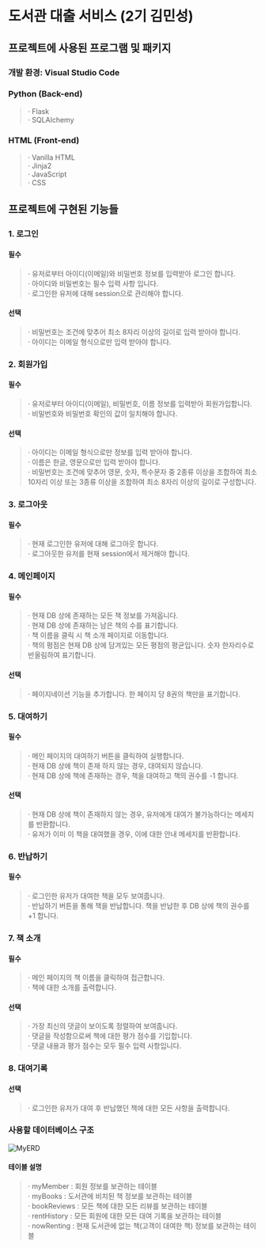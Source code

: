 도서관 대출 서비스 (2기 김민성)
============================

## 프로젝트에 사용된 프로그램 및 패키지

### 개발 환경: Visual Studio Code

### Python (Back-end)
> · Flask       
> · SQLAlchemy       

### HTML (Front-end)
> · Vanilla HTML          
> · Jinja2           
> · JavaScript          
> · CSS           

## 프로젝트에 구현된 기능들

### 1. 로그인

#### 필수

> · 유저로부터 아이디(이메일)와 비밀번호 정보를 입력받아 로그인 합니다.      
> · 아이디와 비밀번호는 필수 입력 사항 입니다.         
> · 로그인한 유저에 대해 session으로 관리해야 합니다.           

#### 선택

> · 비밀번호는 조건에 맞추어 최소 8자리 이상의 길이로 입력 받아야 합니다.          
> · 아이디는 이메일 형식으로만 입력 받아야 합니다.        

### 2. 회원가입

#### 필수

> · 유저로부터 아이디(이메일), 비밀번호, 이름 정보를 입력받아 회원가입합니다.                
> · 비밀번호와 비밀번호 확인의 값이 일치해야 합니다.

#### 선택 

> · 아이디는 이메일 형식으로만 정보를 입력 받아야 합니다.     
> · 이름은 한글, 영문으로만 입력 받아야 합니다.            
> · 비밀번호는 조건에 맞추어 영문, 숫자, 특수문자 중 2종류 이상을 조합하여 최소 10자리 이상 또는 3종류 이상을 조합하여 최소 8자리 이상의 길이로 구성합니다.     

### 3. 로그아웃

#### 필수

> · 현재 로그인한 유저에 대해 로그아웃 합니다.          
> · 로그아웃한 유저를 현재 session에서 제거해야 합니다.        

### 4. 메인페이지

#### 필수

> · 현재 DB 상에 존재하는 모든 책 정보를 가져옵니다.                
> · 현재 DB 상에 존재하는 남은 책의 수를 표기합니다.           
> · 책 이름을 클릭 시 책 소개 페이지로 이동합니다.          
> · 책의 평점은 현재 DB 상에 담겨있는 모든 평점의 평균입니다. 숫자 한자리수로 반올림하여 표기합니다.

#### 선택

> · 페이지네이션 기능을 추가합니다. 한 페이지 당 8권의 책만을 표기합니다.

### 5. 대여하기

#### 필수

> · 메인 페이지의 대여하기 버튼을 클릭하여 실행합니다.           
> · 현재 DB 상에 책이 존재 하지 않는 경우, 대여되지 않습니다.         
> · 현재 DB 상에 책에 존재하는 경우, 책을 대여하고 책의 권수를 -1 합니다.

#### 선택

> · 현재 DB 상에 책이 존재하지 않는 경우, 유저에게 대여가 불가능하다는 메세지를 반환합니다.            
> · 유저가 이미 이 책을 대여했을 경우, 이에 대한 안내 메세지를 반환합니다.

### 6. 반납하기

#### 필수

> · 로그인한 유저가 대여한 책을 모두 보여줍니다.    
> · 반납하기 버튼을 통해 책을 반납합니다. 책을 반납한 후 DB 상에 책의 권수를 +1 합니다.

### 7. 책 소개

#### 필수

> · 메인 페이지의 책 이름을 클릭하여 접근합니다.              
> · 책에 대한 소개를 출력합니다.

#### 선택 

> · 가장 최신의 댓글이 보이도록 정렬하여 보여줍니다.          
> · 댓글을 작성함으로써 책에 대한 평가 점수를 기입합니다.           
> · 댓글 내용과 평가 점수는 모두 필수 입력 사항입니다.           

### 8. 대여기록

#### 선택

> · 로그인한 유저가 대여 후 반납했던 책에 대한 모든 사항을 출력합니다.

### 사용할 데이터베이스 구조

![MyERD](uploads/6ba51e48025d62ad5f861339ffac6777/MyERD.jpg)

#### 테이블 설명
> · myMember : 회원 정보를 보관하는 테이블   
> · myBooks : 도서관에 비치된 책 정보를 보관하는 테이블   
> · bookReviews : 모든 책에 대한 모든 리뷰를 보관하는 테이블   
> · rentHistory : 모든 회원에 대한 모든 대여 기록을 보관하는 테이블    
> · nowRenting : 현재 도서관에 없는 책(고객이 대여한 책) 정보를 보관하는 테이블
